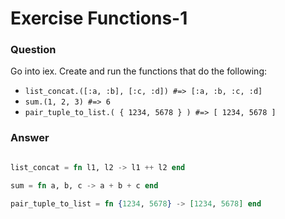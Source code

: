 Exercise Functions-1
====================

### Question

Go into iex. Create and run the functions that do the following:

* `list_concat.([:a, :b], [:c, :d]) #=> [:a, :b, :c, :d]`
* `sum.(1, 2, 3) #=> 6`
* `pair_tuple_to_list.( { 1234, 5678 } ) #=> [ 1234, 5678 ]`


### Answer

```elixir

list_concat = fn l1, l2 -> l1 ++ l2 end

sum = fn a, b, c -> a + b + c end

pair_tuple_to_list = fn {1234, 5678} -> [1234, 5678] end

```
